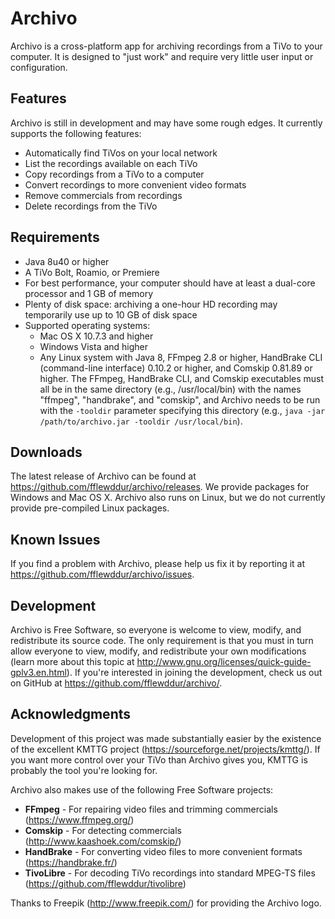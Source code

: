 # Archivo
Archivo is a cross-platform app for archiving recordings from a TiVo to your computer. It is designed to "just work" and require very little user input or configuration.

## Features
Archivo is still in development and may have some rough edges. It currently supports the following features:

* Automatically find TiVos on your local network
* List the recordings available on each TiVo
* Copy recordings from a TiVo to a computer
* Convert recordings to more convenient video formats
* Remove commercials from recordings
* Delete recordings from the TiVo

## Requirements
* Java 8u40 or higher
* A TiVo Bolt, Roamio, or Premiere
* For best performance, your computer should have at least a dual-core processor and 1 GB of memory
* Plenty of disk space: archiving a one-hour HD recording may temporarily use up to 10 GB of disk space
* Supported operating systems:
  * Mac OS X 10.7.3 and higher
  * Windows Vista and higher
  * Any Linux system with Java 8, FFmpeg 2.8 or higher, HandBrake CLI (command-line interface) 0.10.2 or higher, and Comskip 0.81.89 or higher. The FFmpeg, HandBrake CLI, and Comskip executables must all be in the same directory (e.g., /usr/local/bin) with the names "ffmpeg", "handbrake", and "comskip", and Archivo needs to be run with the `-tooldir` parameter specifying this directory (e.g., `java -jar /path/to/archivo.jar -tooldir /usr/local/bin`).

## Downloads
The latest release of Archivo can be found at https://github.com/fflewddur/archivo/releases. We provide packages for Windows and Mac OS X. Archivo also runs on Linux, but we do not currently provide pre-compiled Linux packages.

## Known Issues
If you find a problem with Archivo, please help us fix it by reporting it at https://github.com/fflewddur/archivo/issues.

## Development
Archivo is Free Software, so everyone is welcome to view, modify, and redistribute its source code. The only requirement is that you must in turn allow everyone to view, modify, and redistribute your own modifications (learn more about this topic at http://www.gnu.org/licenses/quick-guide-gplv3.en.html). If you're interested in joining the development, check us out on GitHub at https://github.com/fflewddur/archivo/.

## Acknowledgments

Development of this project was made substantially easier by the existence of the excellent KMTTG project (https://sourceforge.net/projects/kmttg/). If you want more control over your TiVo than Archivo gives you, KMTTG is probably the tool you're looking for.

Archivo also makes use of the following Free Software projects:
* **FFmpeg** - For repairing video files and trimming commercials (https://www.ffmpeg.org/)
* **Comskip** - For detecting commercials (http://www.kaashoek.com/comskip/)
* **HandBrake** - For converting video files to more convenient formats (https://handbrake.fr/)
* **TivoLibre** - For decoding TiVo recordings into standard MPEG-TS files (https://github.com/fflewddur/tivolibre)

Thanks to Freepik (http://www.freepik.com/) for providing the Archivo logo.